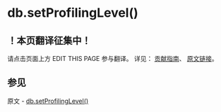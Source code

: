 # db.setProfilingLevel()

## ！本页翻译征集中！

请点击页面上方 EDIT THIS PAGE 参与翻译。
详见：
[贡献指南]( https://github.com/JinMuInfo/MongoDB-Manual-zh/blob/master/CONTRIBUTING.md )、
[原文链接](  https://docs.mongodb.com/manual/reference/method/db.setProfilingLevel/  )。

## 参见

原文 - [db.setProfilingLevel()]( https://docs.mongodb.com/manual/reference/method/db.setProfilingLevel/ )

